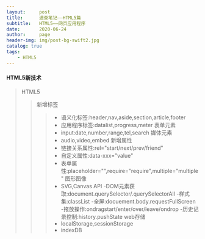 ```yaml
---
layout:     post
title:      速查笔记——HTML5篇
subtitle:   HTML5——网页应用程序
date:       2020-06-24
author:     page
header-img: img/post-bg-swift2.jpg
catalog: true
tags:
    - HTML5
---
```


#### HTML5新技术
>HTML5
>>新增标签
>>>- 语义化标签:header,nav,aside,section,article,footer
>>>- 应用程序标签:datalist,progress,meter
>>表单元素
>>>- input:date,number,range,tel,search
>>媒体元素
>>>- audio,video,embed
>>新增属性
>>>- 链接关系属性:rel="start/next/prev/friend"
>>>- 自定义属性:data-xxx="value"
>>>- 表单属性:placeholder="",require="require",multiple="multiple"
>>图形图像
>>>- SVG,Canvas
>>API
>>> -DOM元素获取:document.querySelector/.querySelectorAll
>>> -样式集:classList
>>> -全屏:docuement.body.requestFullScreen
>>> -拖放操作:ondragstart/enter/over/leave/ondrop
>>> -历史记录控制:history.pushState
>>web存储
>>>- localStorage,sessionStorage
>>>- indexDB